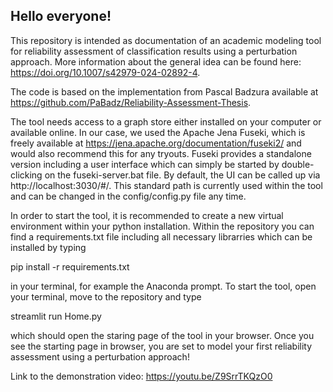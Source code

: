 ## Hello everyone! 

This repository is intended as documentation of an academic modeling tool for reliability assessment of classification results using a perturbation approach. More information about the general idea can be found here: https://doi.org/10.1007/s42979-024-02892-4.

The code is based on the implementation from Pascal Badzura available at https://github.com/PaBadz/Reliability-Assessment-Thesis.

The tool needs access to a graph store either installed on your computer or available online. 
In our case, we used the Apache Jena Fuseki, which is freely available at https://jena.apache.org/documentation/fuseki2/ and would also recommend this for any tryouts.
Fuseki provides a standalone version including a user interface which can simply be started by double-clicking  on the fuseki-server.bat file.
By default, the UI can be called up via http://localhost:3030/#/. 
This standard path is currently used within the tool and can be changed in the config/config.py file any time. 

In order to start the tool, it is recommended to create a new virtual environment within your python installation.
Within the repository you can find a requirements.txt file including all necessary librarries which can be installed by typing 

pip install -r requirements.txt 

in your terminal, for example the Anaconda prompt.
To start the tool, open your terminal, move to the repository and type 

streamlit run Home.py

which should open the staring page of the tool in your browser. 
Once you see the starting page in browser, you are set to model your first reliability assessment using a perturbation approach! 

Link to the demonstration video: https://youtu.be/Z9SrrTKQzO0





